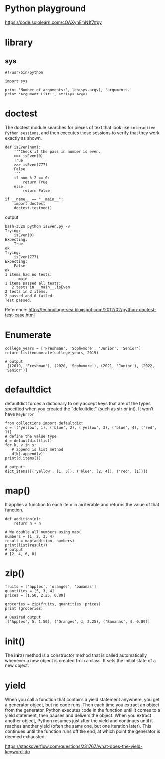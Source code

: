 # Python playground
https://code.sololearn.com/cOAXyhEmN1f7#py


# library
## sys
```
#!/usr/bin/python

import sys

print 'Number of arguments:', len(sys.argv), 'arguments.'
print 'Argument List:', str(sys.argv)
```

# doctest
The doctest module searches for pieces of text that look like `interactive Python sessions`, 
and then executes those sessions to verify that they work exactly as shown.

```
def isEven(num):
    '''Check if the pass in number is even.
    >>> isEven(0)
    True
    >>> isEven(777)
    False
    '''
    if num % 2 == 0:
        return True
    else:
        return False
    
if __name__ == "__main__":
    import doctest
    doctest.testmod()
```

output
```
bash-3.2$ python isEven.py -v
Trying:
    isEven(0)
Expecting:
    True
ok
Trying:
    isEven(777)
Expecting:
    False
ok
1 items had no tests:
    __main__
1 items passed all tests:
   2 tests in __main__.isEven
2 tests in 2 items.
2 passed and 0 failed.
Test passed.
```
Reference: http://technology-sea.blogspot.com/2012/02/python-doctest-test-case.html

# Enumerate
```
college_years = ['Freshman', 'Sophomore', 'Junior', 'Senior']
return list(enumerate(college_years, 2019)

# output
 [(2019, 'Freshman'), (2020, 'Sophomore'), (2021, 'Junior'), (2022, 'Senior')] 
 ```

 # defaultdict
 defaultdict forces a dictionary to only accept keys that are of the types specified when you created the "defaultdict" (such as str or int).
 It won't have `KeyError`

 ```
from collections import defaultdict
s = [('yellow', 1), ('blue', 2), ('yellow', 3), ('blue', 4), ('red', 1)]
# define the value type
d = defaultdict(list)
for k, v in s:
    # append is list method
    d[k].append(v)
print(d.items())

# output: 
dict_items([('yellow', [1, 3]), ('blue', [2, 4]), ('red', [1])])
```

# map()
It applies a function to each item in an iterable and returns the value of that function.
```
def addition(n): 
    return n + n 
  
# We double all numbers using map() 
numbers = (1, 2, 3, 4) 
result = map(addition, numbers) 
print(list(result)) 
# output
# [2, 4, 6, 8]
```

# zip()
```
fruits = ['apples', 'oranges', 'bananas']
quantities = [5, 3, 4]
prices = [1.50, 2.25, 0.89]

groceries = zip(fruits, quantities, prices)
print (groceries)

# Desired output
[('Apples', 5, 1.50), ('Oranges', 3, 2.25), ('Bananas', 4, 0.89)]
```

#  __init__()
The __init__() method is a constructor method that is called automatically whenever a new object is created from a class. It sets the initial state of a new object.

# yield
When you call a function that contains a yield statement anywhere, you get a generator object, but no code runs. Then each time you extract an object from the generator, Python executes code in the function until it comes to a yield statement, then pauses and delivers the object. When you extract another object, Python resumes just after the yield and continues until it reaches another yield (often the same one, but one iteration later). This continues until the function runs off the end, at which point the generator is deemed exhausted.

https://stackoverflow.com/questions/231767/what-does-the-yield-keyword-do